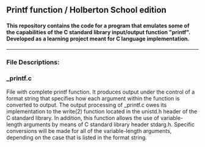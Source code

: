 ## Printf function / Holberton School edition
#### This repository contains the code for a program that emulates some of the capabilities of the C standard library input/output function "printf". Developed as a learning project meant for C language implementation.
-------------------------------------------------------------------------------------------------------------
### File Descriptions:
### _printf.c 
File with complete printf function. It produces output under the control of a format string that specifies how each argument within the function is converted to output. The output processing of _printf.c owes its implementation to the write(2) function located in the unistd.h header of the C standard library. In addition, this function allows the use of variable-length arguments by means of C standard library header stdarg.h. Specific conversions will be made for all of the variable-length arguments, depending on the case that is listed in the format string.
